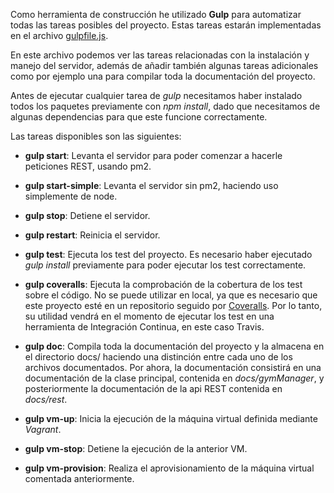 Como herramienta de construcción he utilizado **Gulp** para automatizar todas las tareas posibles del proyecto. Estas tareas estarán implementadas en el archivo [gulpfile.js](https://github.com/i4vk/GymManager/blob/master/gulpfile.js).

En este archivo podemos ver las tareas relacionadas con la instalación y manejo del servidor, además de añadir también algunas tareas adicionales como por ejemplo una para compilar toda la documentación del proyecto.

Antes de ejecutar cualquier tarea de *gulp* necesitamos haber instalado todos los paquetes previamente con *npm install*, dado que necesitamos de algunas dependencias para que este funcione correctamente.

Las tareas disponibles son las siguientes:

- **gulp start**: Levanta el servidor para poder comenzar a hacerle peticiones REST, usando pm2.

- **gulp start-simple**: Levanta el servidor sin pm2, haciendo uso simplemente de node.

- **gulp stop**: Detiene el servidor.

- **gulp restart**: Reinicia el servidor.

- **gulp test**: Ejecuta los test del proyecto. Es necesario haber ejecutado *gulp install* previamente para poder ejecutar los test correctamente.

- **gulp coveralls**: Ejecuta la comprobación de la cobertura de los test sobre el código. No se puede utilizar en local, ya que es necesario que este proyecto esté en un repositorio seguido por [Coveralls](https://coveralls.io/). Por lo tanto, su utilidad vendrá en el momento de ejecutar los test en una herramienta de Integración Continua, en este caso Travis.

- **gulp doc**: Compila toda la documentación del proyecto y la almacena en el directorio docs/ haciendo una distinción entre cada uno de los archivos documentados. Por ahora, la documentación consistirá en una documentación de la clase principal, contenida en *docs/gymManager*, y posteriormente la documentación de la api REST contenida en *docs/rest*.

- **gulp vm-up**: Inicia la ejecución de la máquina virtual definida mediante *Vagrant*.

- **gulp vm-stop**: Detiene la ejecución de la anterior VM.

- **gulp vm-provision**: Realiza el aprovisionamiento de la máquina virtual comentada anteriormente.
